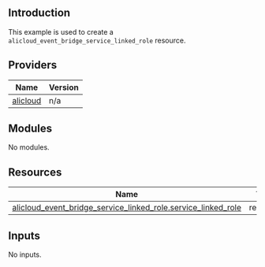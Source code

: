 <!-- BEGIN_TF_DOCS -->
## Introduction

This example is used to create a `alicloud_event_bridge_service_linked_role` resource.

## Providers

| Name | Version |
|------|---------|
| <a name="provider_alicloud"></a> [alicloud](#provider\_alicloud) | n/a |

## Modules

No modules.

## Resources

| Name | Type |
|------|------|
| [alicloud_event_bridge_service_linked_role.service_linked_role](https://registry.terraform.io/providers/aliyun/alicloud/latest/docs/resources/event_bridge_service_linked_role) | resource |

## Inputs

No inputs.
<!-- END_TF_DOCS -->    